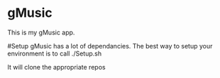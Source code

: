 # gMusic
This is my gMusic app.


#Setup
gMusic has a lot of dependancies. The best way to setup your environment is to call ./Setup.sh

It will clone the appropriate repos
